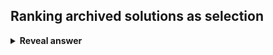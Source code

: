 ## Ranking archived solutions as selection
<details>
<summary><b>Reveal answer</b></summary>
select your leader with the lowest (best) average rank<br><br><img src="../../../../../media/paste-dc8ca9b5e5ba13d08172f5af68bc8e7fdc7b18e8.jpg">
</details>
